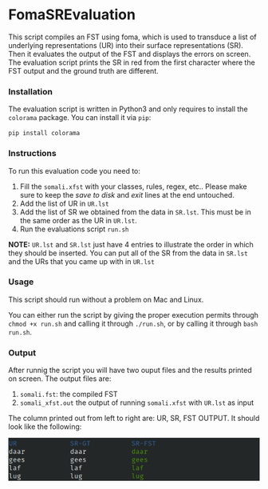 # FomaSREvaluation

This script compiles an FST using foma, which is used to transduce
a list of underlying representations (UR) into their surface representations (SR). 
Then it evaluates the output of the FST and displays the errors on screen.
The evaluation script prints the SR in red from the first character where the FST output and the ground truth are different.

### Installation

The evaluation script is written in Python3 and only requires to install the `colorama` package. You can install it via `pip`:

```
pip install colorama
```

### Instructions

To run this evaluation code you need to:

1. Fill the `somali.xfst` with your classes, rules, regex, etc.. Please make sure to keep the *save to disk* and *exit* lines at the end untouched.
2. Add the list of UR in `UR.lst`
3. Add the list of SR we obtained from the data in `SR.lst`. This must be in the same order as the UR in `UR.lst`.
4. Run the evaluations script `run.sh`

**NOTE:** `UR.lst` and `SR.lst` just have 4 entries to illustrate the order in which they should be inserted. You can put all of the SR from the data in `SR.lst` and the URs that you came up with in `UR.lst`

### Usage

This script should run without a problem on Mac and Linux. 

You can either run the script by giving the proper execution permits through `chmod +x run.sh` and calling it through `./run.sh`, or by calling it through `bash run.sh`.


### Output

After runnig the script you will have two ouput files and the results printed on screen. The output files are:
1. `somali.fst`: the compiled FST
1. `somali_xfst.out` the output of running `somali.xfst` with `UR.lst` as input

The column printed out from left to right are: UR, SR, FST OUTPUT. It should look like the following:

![screenshot](imgs/screenshot.png)
